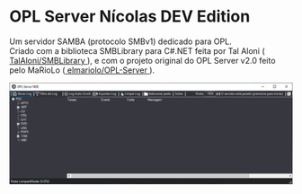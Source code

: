<h1> OPL Server Nícolas DEV Edition </h1>
<p>Um servidor SAMBA (protocolo SMBv1) dedicado para OPL.<br>Criado com a biblioteca SMBLibrary para C#.NET feita por Tal Aloni (<a href="https://github.com/TalAloni/SMBLibrary"> TalAloni/SMBLibrary <a/>), e com o projeto original do OPL Server v2.0 feito pelo MaRioLo (<a href="https://github.com/elmariolo/OPL-Server"> elmariolo/OPL-Server <a/>). </p>
<img src="https://raw.githubusercontent.com/pedronicolasg/OPL-Server-NDE/main/Screenshots/screenshot1.png"/>
